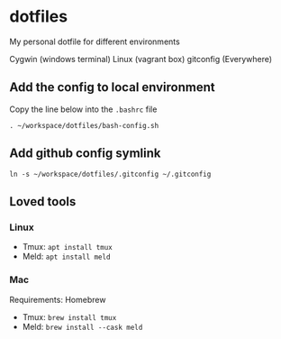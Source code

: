 # dotfiles
My personal dotfile for different environments

Cygwin (windows terminal)
Linux (vagrant box)
gitconfig (Everywhere)

## Add the config to local environment

Copy the line below into the `.bashrc` file

```console 
. ~/workspace/dotfiles/bash-config.sh  
```

## Add github config symlink

```console 
ln -s ~/workspace/dotfiles/.gitconfig ~/.gitconfig
```

## Loved tools

### Linux

- Tmux: `apt install tmux`
- Meld: `apt install meld`

### Mac

Requirements: Homebrew

- Tmux: `brew install tmux`
- Meld: `brew install --cask meld`
